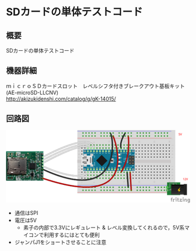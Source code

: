 # SDカードの単体テストコード
## 概要
SDカードの単体テストコード


## 機器詳細
ｍｉｃｒｏＳＤカードスロット　レベルシフタ付きブレークアウト基板キット (AE-microSD-LLCNV)  
http://akizukidenshi.com/catalog/g/gK-14015/


## 回路図
![](../../Schematic/PNG/SD.png)

+ 通信はSPI
+ 電圧は5V
	- 素子の内部で3.3Vにレギュレート & レベル変換してくれるので，5V系マイコンで利用するにはとても便利
+ ジャンパJ1をショートさせることに注意